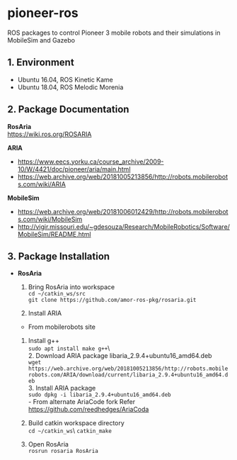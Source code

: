 # pioneer-ros
ROS packages to control Pioneer 3 mobile robots and their simulations in MobileSim and Gazebo

## 1. Environment
- Ubuntu 16.04, ROS Kinetic Kame 
- Ubuntu 18.04, ROS Melodic Morenia 
  
## 2. Package Documentation
**RosAria**  
https://wiki.ros.org/ROSARIA 
  
**ARIA**  
- https://www.eecs.yorku.ca/course_archive/2009-10/W/4421/doc/pioneer/aria/main.html 
- https://web.archive.org/web/20181005213856/http://robots.mobilerobots.com/wiki/ARIA 

**MobileSim** 
- https://web.archive.org/web/20181006012429/http://robots.mobilerobots.com/wiki/MobileSim 
- http://vigir.missouri.edu/~gdesouza/Research/MobileRobotics/Software/MobileSim/README.html 

## 3. Package Installation
- **RosAria**  
    1. Bring RosAria into workspace  
    `cd ~/catkin_ws/src`  
    `git clone https://github.com/amor-ros-pkg/rosaria.git`  
    
    2. Install ARIA  
    - From mobilerobots site
    
  
  
  
  
  
  
  
  
    
    1. Install g++  
        `sudo apt install make g++`\  
       2. Download ARIA package libaria_2.9.4+ubuntu16_amd64.deb  
        `wget https://web.archive.org/web/20181005213856/http://robots.mobilerobots.com/ARIA/download/current/libaria_2.9.4+ubuntu16_amd64.deb`\
       3. Install ARIA package  
        `sudo dpkg -i libaria_2.9.4+ubuntu16_amd64.deb`        
      - From alternate AriaCode fork
        Refer https://github.com/reedhedges/AriaCoda 

    3. Build catkin workspace directory  
    `cd ~/catkin_ws`\ 
    `catkin_make` 

    4. Open RosAria  
    `rosrun rosaria RosAria` 

